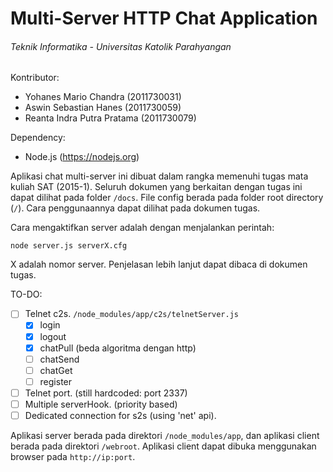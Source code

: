 # Multi-Server HTTP Chat Application
###### Teknik Informatika - Universitas Katolik Parahyangan

Kontributor:
* Yohanes Mario Chandra (2011730031)
* Aswin Sebastian Hanes (2011730059)
* Reanta Indra Putra Pratama (2011730079)

Dependency:
* Node.js (https://nodejs.org)

Aplikasi chat multi-server ini dibuat dalam rangka memenuhi tugas mata kuliah SAT (2015-1). Seluruh dokumen yang berkaitan dengan tugas ini dapat dilihat pada folder `/docs`. File config berada pada folder root directory (`/`). Cara penggunaannya dapat dilihat pada dokumen tugas.

Cara mengaktifkan server adalah dengan menjalankan perintah:

    node server.js serverX.cfg

X adalah nomor server. Penjelasan lebih lanjut dapat dibaca di dokumen tugas.

TO-DO:
 - [ ] Telnet c2s. `/node_modules/app/c2s/telnetServer.js`
    - [x] login
    - [x] logout
    - [x] chatPull (beda algoritma dengan http)
    - [ ] chatSend
    - [ ] chatGet
    - [ ] register
 - [ ] Telnet port. (still hardcoded: port 2337)
 - [ ] Multiple serverHook. (priority based)
 - [ ] Dedicated connection for s2s (using 'net' api).

Aplikasi server berada pada direktori `/node_modules/app`, dan aplikasi client berada pada direktori `/webroot`. Aplikasi client dapat dibuka menggunakan browser pada `http://ip:port`.